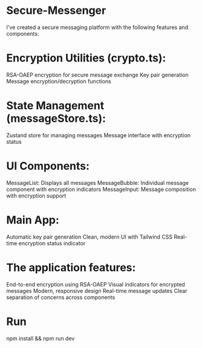 # Secure-Messenger
I've created a secure messaging platform with the following features and components:

# Encryption Utilities (crypto.ts):

RSA-OAEP encryption for secure message exchange
Key pair generation
Message encryption/decryption functions

# State Management (messageStore.ts):

Zustand store for managing messages
Message interface with encryption status

# UI Components:

MessageList: Displays all messages
MessageBubble: Individual message component with encryption indicators
MessageInput: Message composition with encryption support

# Main App:

Automatic key pair generation
Clean, modern UI with Tailwind CSS
Real-time encryption status indicator

# The application features:

End-to-end encryption using RSA-OAEP
Visual indicators for encrypted messages
Modern, responsive design
Real-time message updates
Clear separation of concerns across components
# Run
 npm install && npm run dev
 
